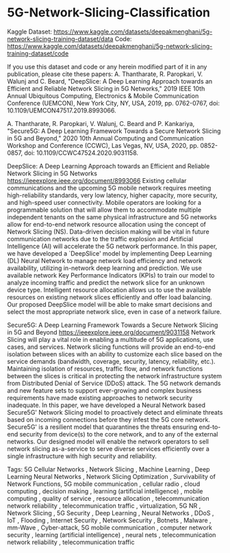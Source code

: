 # 5G-Network-Slicing-Classification
Kaggle Dataset: https://www.kaggle.com/datasets/deepakmenghani/5g-network-slicing-training-dataset/data
Code: https://www.kaggle.com/datasets/deepakmenghani/5g-network-slicing-training-dataset/code

If you use this dataset and code or any herein modified part of it in any publication, please cite these papers:
A. Thantharate, R. Paropkari, V. Walunj and C. Beard, "DeepSlice: A Deep Learning Approach towards an Efficient and Reliable Network Slicing in 5G Networks," 2019 IEEE 10th Annual Ubiquitous Computing, Electronics & Mobile Communication Conference (UEMCON), New York City, NY, USA, 2019, pp. 0762-0767, doi: 10.1109/UEMCON47517.2019.8993066.

A. Thantharate, R. Paropkari, V. Walunj, C. Beard and P. Kankariya, "Secure5G: A Deep Learning Framework Towards a Secure Network Slicing in 5G and Beyond," 2020 10th Annual Computing and Communication Workshop and Conference (CCWC), Las Vegas, NV, USA, 2020, pp. 0852-0857, doi: 10.1109/CCWC47524.2020.9031158.

DeepSlice: A Deep Learning Approach towards an Efficient and Reliable Network Slicing in 5G Networks https://ieeexplore.ieee.org/document/8993066
Existing cellular communications and the upcoming 5G mobile network requires meeting high-reliability standards, very low latency, higher capacity, more security, and high-speed user connectivity. Mobile operators are looking for a programmable solution that will allow them to accommodate multiple independent tenants on the same physical infrastructure and 5G networks allow for end-to-end network resource allocation using the concept of Network Slicing (NS). Data-driven decision making will be vital in future communication networks due to the traffic explosion and Artificial Intelligence (AI) will accelerate the 5G network performance. In this paper, we have developed a `DeepSlice' model by implementing Deep Learning (DL) Neural Network to manage network load efficiency and network availability, utilizing in-network deep learning and prediction. We use available network Key Performance Indicators (KPIs) to train our model to analyze incoming traffic and predict the network slice for an unknown device type. Intelligent resource allocation allows us to use the available resources on existing network slices efficiently and offer load balancing. Our proposed DeepSlice model will be able to make smart decisions and select the most appropriate network slice, even in case of a network failure.

Secure5G: A Deep Learning Framework Towards a Secure Network Slicing in 5G and Beyond https://ieeexplore.ieee.org/document/9031158
Network Slicing will play a vital role in enabling a multitude of 5G applications, use cases, and services. Network slicing functions will provide an end-to-end isolation between slices with an ability to customize each slice based on the service demands (bandwidth, coverage, security, latency, reliability, etc.). Maintaining isolation of resources, traffic flow, and network functions between the slices is critical in protecting the network infrastructure system from Distributed Denial of Service (DDoS) attack. The 5G network demands and new feature sets to support ever-growing and complex business requirements have made existing approaches to network security inadequate. In this paper, we have developed a Neural Network based Secure5G' Network Slicing model to proactively detect and eliminate threats based on incoming connections before they infest the 5G core network. Secure5G' is a resilient model that quarantines the threats ensuring end-to-end security from device(s) to the core network, and to any of the external networks. Our designed model will enable the network operators to sell network slicing as-a-service to serve diverse services efficiently over a single infrastructure with high security and reliability.

Tags: 5G Cellular Networks , Network Slicing , Machine Learning , Deep Learning Neural Networks , Network Slicing Optimization , Survivability of Network Functions, 5G mobile communication , cellular radio , cloud computing , decision making , learning (artificial intelligence) , mobile computing , quality of service , resource allocation , telecommunication network reliability , telecommunication traffic , virtualization, 5G NR , Network Slicing , 5G Security , Deep Learning , Neural Networks , DDoS , IoT , Flooding , Internet Security , Network Security , Botnets , Malware , mm-Wave , Cyber-attack, 5G mobile communication , computer network security , learning (artificial intelligence) , neural nets , telecommunication network reliability , telecommunication traffic
